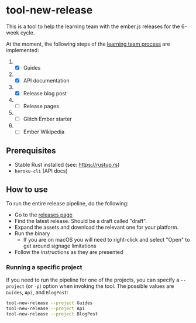 # tool-new-release

This is a tool to help the learning team with the ember.js releases for the 6-week cycle.

At the moment, the following steps of the [learning team process](https://github.com/ember-learn/handbook/blob/master/ember-releases.md) are implemented:

1. - [x] Guides
2. - [x] API documentation
3. - [x] Release blog post
4. - [ ] Release pages
5. - [ ] Glitch Ember starter
6. - [ ] Ember Wikipedia

## Prerequisites

* Stable Rust installed (see: https://rustup.rs)
* `heroku-cli` (API docs)

## How to use

To run the entire release pipeline, do the following:

* Go to the [releases page](https://github.com/ember-learn/tool-new-release/releases)
* Find the latest release. Should be a draft called "draft".
* Expand the assets and download the relevant one for your platform.
* Run the binary
  * If you are on macOS you will need to right-click and select "Open" to get around signage limitations
* Follow the instructions as they are presented

### Running a specific project

If you need to run the pipeline for one of the projects, you can specify a `--project` (or `-p`) option when invoking the tool.
The possible values are `Guides`, `Api`, and `BlogPost`:

```bash
tool-new-release --project Guides
tool-new-release --project Api
tool-new-release --project BlogPost
```